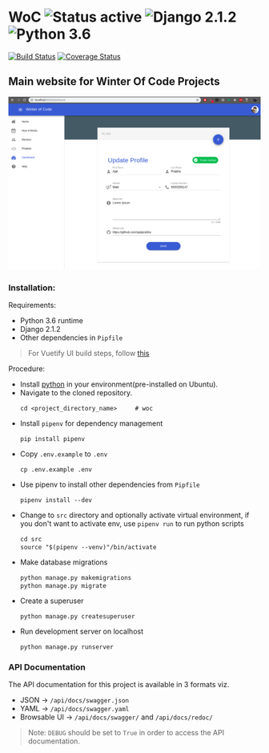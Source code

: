 # WoC ![Status active](https://img.shields.io/badge/Status-active%20development-2eb3c1.svg) ![Django 2.1.2](https://img.shields.io/badge/Django-2.1.2-green.svg) ![Python 3.6](https://img.shields.io/badge/Python-3.6-blue.svg)
[![Build Status](https://travis-ci.org/devlup-labs/woc.svg?branch=master)](https://travis-ci.org/devlup-labs/woc) [![Coverage Status](https://coveralls.io/repos/github/devlup-labs/woc/badge.svg?branch=master)](https://coveralls.io/github/devlup-labs/woc?branch=master) 
## Main website for Winter Of Code Projects
![Dashboard](ui/dashboard.png)
### Installation:
Requirements:
- Python 3.6 runtime
- Django 2.1.2
- Other dependencies in `Pipfile`

> For Vuetify UI build steps, follow [this](ui/README.md)

Procedure:
- Install [python](https://www.python.org/downloads/) in your environment(pre-installed on Ubuntu).
- Navigate to the cloned repository.
    ```
    cd <project_directory_name>     # woc
    ```
- Install `pipenv` for dependency management
    ```
    pip install pipenv
    ```
- Copy `.env.example` to `.env`
    ```
    cp .env.example .env
    ```
- Use pipenv to install other dependencies from `Pipfile`
    ```
    pipenv install --dev
    ```
- Change to `src` directory and optionally activate virtual environment, if you don't want to activate env, use `pipenv run` to run python scripts
    ```
    cd src
    source "$(pipenv --venv)"/bin/activate
    ```
- Make database migrations
    ```
    python manage.py makemigrations
    python manage.py migrate
    ```
- Create a superuser
    ```
    python manage.py createsuperuser
    ```
- Run development server on localhost
    ```
    python manage.py runserver
    ```
    
### API Documentation  

The API documentation for this project is available in 3 formats viz.
- JSON -> `/api/docs/swagger.json`
- YAML -> `/api/docs/swagger.yaml`
- Browsable UI -> `/api/docs/swagger/` and `/api/docs/redoc/`
> Note: `DEBUG` should be set to `True` in order to access the API documentation.
